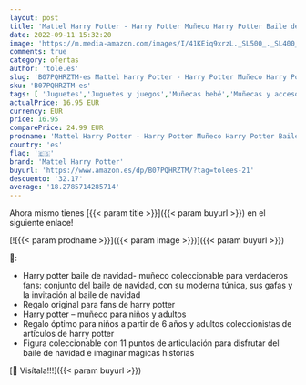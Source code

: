 ```yaml
---
layout: post
title: 'Mattel Harry Potter - Harry Potter Muñeco Harry Potter Baile de navidad de Harry Potter con accesorios  Mattel GFG13    color/modelo surtido'
date: 2022-09-11 15:32:20
image: 'https://m.media-amazon.com/images/I/41KEiq9xrzL._SL500_._SL400_.jpg'
comments: true
category: ofertas
author: 'tole.es'
slug: 'B07PQHRZTM-es Mattel Harry Potter - Harry Potter Muñeco Harry Potter...'
sku: 'B07PQHRZTM-es'
tags: [ 'Juguetes','Juguetes y juegos','Muñecas bebé','Muñecas y accesorios','mattel harry potter','navidad','🇪🇸', ]
actualPrice: 16.95 EUR
currency: EUR
price: 16.95
comparePrice: 24.99 EUR
prodname: 'Mattel Harry Potter - Harry Potter Muñeco Harry Potter Baile de navidad de Harry Potter con accesorios  Mattel GFG13    color/modelo surtido'
country: 'es'
flag: '🇪🇸'
brand: 'Mattel Harry Potter'
buyurl: 'https://www.amazon.es/dp/B07PQHRZTM/?tag=tolees-21'
descuento: '32.17'
average: '18.2785714285714'
---
```


Ahora mismo tienes [{{< param title >}}]({{< param buyurl >}}) en el siguiente enlace!

[![{{< param prodname >}}]({{< param image >}})]({{< param buyurl >}})

🔎:

- Harry potter baile de navidad- muñeco coleccionable para verdaderos fans: conjunto del baile de navidad, con su moderna túnica, sus gafas y la invitación al baile de navidad
- Regalo original para fans de harry potter
- Harry potter – muñeco para niños y adultos
- Regalo óptimo para niños a partir de 6 años y adultos coleccionistas de artículos de harry potter
- Figura coleccionable con 11 puntos de articulación para disfrutar del baile de navidad e imaginar mágicas historias

[🛒 Visítala!!!]({{< param buyurl >}})
